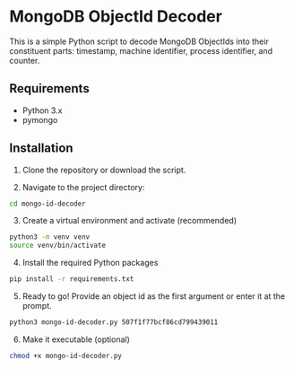 # MongoDB ObjectId Decoder

This is a simple Python script to decode MongoDB ObjectIds into their 
constituent parts: timestamp, machine identifier, process identifier, 
and counter.

## Requirements

- Python 3.x
- pymongo

## Installation

1. Clone the repository or download the script.

2. Navigate to the project directory:

```bash
cd mongo-id-decoder
```

3. Create a virtual environment and activate (recommended)

```bash
python3 -m venv venv
source venv/bin/activate
```

4. Install the required Python packages

```bash
pip install -r requirements.txt
```

5. Ready to go! Provide an object id as the first argument or enter it 
at the prompt.

```bash
python3 mongo-id-decoder.py 507f1f77bcf86cd799439011
```

6. Make it executable (optional)

```bash
chmod +x mongo-id-decoder.py
```